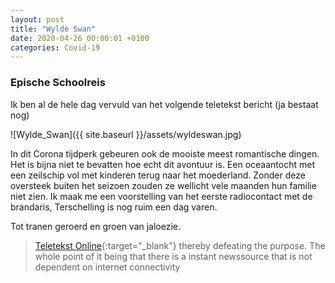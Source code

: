 ```yaml
---
layout: post
title: "Wylde Swan"
date: 2020-04-26 00:00:01 +0100
categories: Covid-19
---
```


### Epische Schoolreis

Ik ben al de hele dag vervuld van het volgende teletekst bericht (ja bestaat nog)

![Wylde_Swan]({{ site.baseurl }}/assets/wyldeswan.jpg)

In dit Corona tijdperk gebeuren ook de mooiste meest romantische dingen. Het is bijna niet te bevatten hoe echt dit avontuur is. Een oceaantocht met een zeilschip vol met kinderen terug naar het moederland. Zonder deze oversteek buiten het seizoen zouden ze wellicht vele maanden hun familie niet zien. Ik maak me een voorstelling van het eerste radiocontact met de brandaris, Terschelling is nog ruim een dag varen.

Tot tranen geroerd en groen van jaloezie.

>[Teletekst Online](https://nos.nl/teletekst#101){:target="_blank"} thereby defeating the purpose. The whole point of it being that there is a instant newssource that is not dependent on internet connectivity
